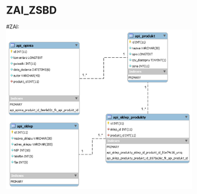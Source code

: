 # ZAI_ZSBD


#ZAI:
![alt text](https://github.com/michalsz1/ZAI_ZSBD_136290/blob/main/ZAI/136290_cw2/cw2_model_api_produkty_opinie.png?raw=true)